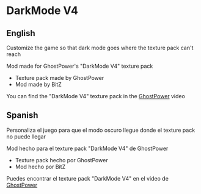 # DarkMode V4

## **English**

Customize the game so that dark mode goes where the texture pack can't reach


Mod made for GhostPower's "DarkMode V4" texture pack

- Texture pack made by GhostPower
- Mod made by BitZ


You can find the "DarkMode V4" texture pack in the [GhostPower](https://www.youtube.com/@GhostPower13) video

## **Spanish**

Personaliza el juego para que el modo oscuro llegue donde el texture pack no puede llegar


Mod hecho para el texture pack "DarkMode V4" de GhostPower

- Texture pack hecho por GhostPower
- Mod hecho por BitZ

Puedes encontrar el texture pack "DarkMode V4" en el video de [GhostPower](https://www.youtube.com/@GhostPower13)
